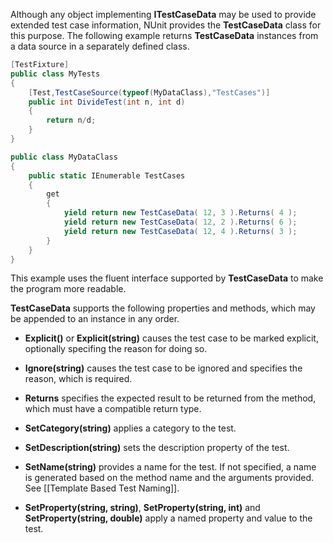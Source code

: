 Although any object implementing <b>ITestCaseData</b> may be used to
provide extended test case information, NUnit provides the <b>TestCaseData</b> 
class for this purpose. The following example returns <b>TestCaseData</b> 
instances from a data source in a separately defined class.

```C#
[TestFixture]
public class MyTests
{
    [Test,TestCaseSource(typeof(MyDataClass),"TestCases")]
    public int DivideTest(int n, int d)
    {
        return n/d;
    }
}

public class MyDataClass
{
    public static IEnumerable TestCases
    {
        get
        {
            yield return new TestCaseData( 12, 3 ).Returns( 4 );
            yield return new TestCaseData( 12, 2 ).Returns( 6 );
            yield return new TestCaseData( 12, 4 ).Returns( 3 );
        }
    }  
}
```

This example uses the fluent interface supported by <b>TestCaseData</b>
to make the program more readable.

**TestCaseData** supports the following properties
and methods, which may be appended to an instance in any order.

 * **Explicit()** or **Explicit(string)** causes the test case to be marked explicit, optionally specifing the reason for doing so.

 * **Ignore(string)** causes the test case to be ignored and specifies the reason, which is required.

 * **Returns** specifies the expected result to be returned from the method, which must have a compatible return type.

 * **SetCategory(string)** applies a category to the test.

 * **SetDescription(string)** sets the description property of the test.

 * **SetName(string)** provides a name for the test. If not specified, a name is generated based on the method name and the arguments provided. See [[Template Based Test Naming]].

 * **SetProperty(string, string)**, **SetProperty(string, int)** and **SetProperty(string, double)** apply a named property and value to the test.

